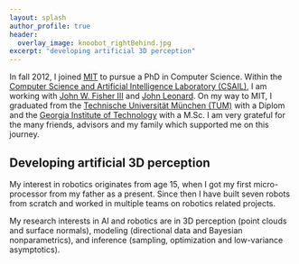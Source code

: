```yaml
---
layout: splash
author_profile: true
header:
  overlay_image: knoobot_rightBehind.jpg
excerpt: "developing artificial 3D perception"
---
```

In fall 2012, I joined [MIT](http://www.mit.edu/) to pursue a PhD in
Computer Science. Within the [Computer Science and Artificial
Intelligence Laboratory (CSAIL)](http://www.csail.mit.edu/), I am
working with [John W. Fisher III](http://people.csail.mit.edu/fisher/)
and [John Leonard](http://groups.csail.mit.edu/marine/wiki/index.php?title=Main_Page#Prof_John_J_Leonard).
On my way to MIT, I graduated from the [Technische Universität München (TUM)](http://www.tum.de) with a Diplom and the [Georgia Institute of Technology](http://www.gatech.edu/) with a
M.Sc. I am very grateful for the many friends, advisors and my family
which supported me on this journey.

## Developing artificial 3D perception

My interest in robotics originates from age 15, when I got my first
micro-processor from my father as a present. Since then I have built
seven robots from scratch and worked in multiple teams on robotics
related projects. 

My research interests in AI and robotics are in 3D
perception (point clouds and surface normals), modeling (directional
data and Bayesian nonparametrics), and inference (sampling,
optimization and low-variance asymptotics).
